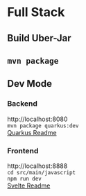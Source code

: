# Full Stack
## Build Uber-Jar
`mvn package`
---
## Dev Mode
### Backend
http://localhost:8080  
`mvn package quarkus:dev`  
[Quarkus Readme](https://gitlab.com/joofthan/templates/quarkus-minimal-pom/-/blob/master/README.md)
### Frontend
http://localhost:8888  
`cd src/main/javascript`  
`npm run dev`  
[Svelte Readme](https://github.com/sveltejs/template/blob/master/README.md)